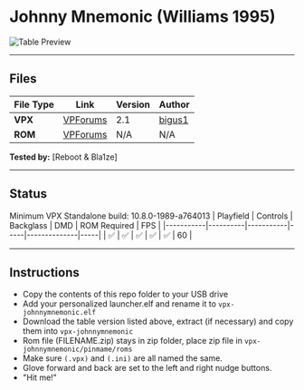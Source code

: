 # Johnny Mnemonic (Williams 1995)

![Table Preview](../../images/vpx-johnnymnemonic.png)

---

## Files
| File Type | Link | Version | Author | 
|-----------|--------|----------|--------------|
| **VPX** | [VPForums](https://www.vpforums.org/index.php?app=downloads&showfile=15289) | 2.1 | [bigus1](https://www.vpforums.org/index.php?showuser=107629) |
| **ROM** | [VPForums](https://www.vpforums.org/index.php?app=downloads&showfile=1270) | N/A | N/A |

**Tested by:** [Reboot & Bla1ze]

---

## Status 
Minimum VPX Standalone build: 10.8.0-1989-a764013
| Playfield | Controls | Backglass | DMD | ROM Required | FPS | 
|-----------|----------|-----------|-----|--------------|-----|
| :white_check_mark: | :white_check_mark: | :white_check_mark: | :white_check_mark: | :white_check_mark: | 60 |

---

## Instructions
- Copy the contents of this repo folder to your USB drive
- Add your personalized launcher.elf and rename it to `vpx-johnnymnemonic.elf`
- Download the table version listed above, extract (if necessary) and copy them into `vpx-johnnymnemonic`
- Rom file (FILENAME.zip) stays in zip folder, place zip file in `vpx-johnnymnemonic/pinmame/roms`
- Make sure `(.vpx)` and `(.ini)` are all named the same.
- Glove forward and back are set to the left and right nudge buttons.
- "Hit me!"
